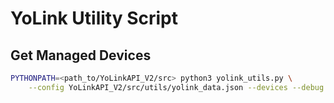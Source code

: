 # YoLink Utility Script

## Get Managed Devices

```bash
PYTHONPATH=<path_to/YoLinkAPI_V2/src> python3 yolink_utils.py \
    --config YoLinkAPI_V2/src/utils/yolink_data.json --devices --debug
```